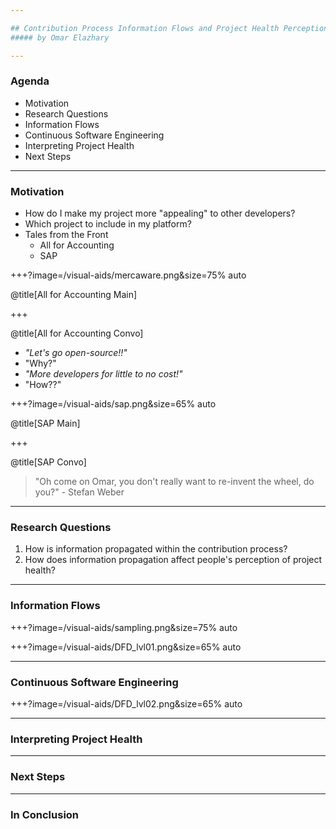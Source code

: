 ```yaml
---

## Contribution Process Information Flows and Project Health Perception
##### by Omar Elazhary

---
```


### Agenda
- Motivation
- Research Questions
- Information Flows
- Continuous Software Engineering
- Interpreting Project Health
- Next Steps

---

### Motivation
- How do I make my project more "appealing" to other developers?
- Which project to include in my platform?
- Tales from the Front
    * All for Accounting
    * SAP

+++?image=/visual-aids/mercaware.png&size=75% auto

@title[All for Accounting Main]

+++

@title[All for Accounting Convo]

- _"Let's go open-source!!"_
- "Why?"
- _"More developers for little to no cost!"_
- "How??"

+++?image=/visual-aids/sap.png&size=65% auto

@title[SAP Main]

+++

@title[SAP Convo]

> "Oh come on Omar, you don't really want to re-invent the wheel, do you?" - Stefan Weber

---

### Research Questions

1. How is information propagated within the contribution process?
2. How does information propagation affect people's perception of project health?

---

### Information Flows

+++?image=/visual-aids/sampling.png&size=75% auto

+++?image=/visual-aids/DFD_lvl01.png&size=65% auto

---

### Continuous Software Engineering

+++?image=/visual-aids/DFD_lvl02.png&size=65% auto

---

### Interpreting Project Health

---

### Next Steps

---

### In Conclusion
